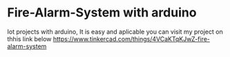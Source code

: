 # Fire-Alarm-System with arduino
Iot projects with arduino, It is easy and aplicable
you can visit my project on thhis link below
https://www.tinkercad.com/things/4VCaKTqKJwZ-fire-alarm-system
